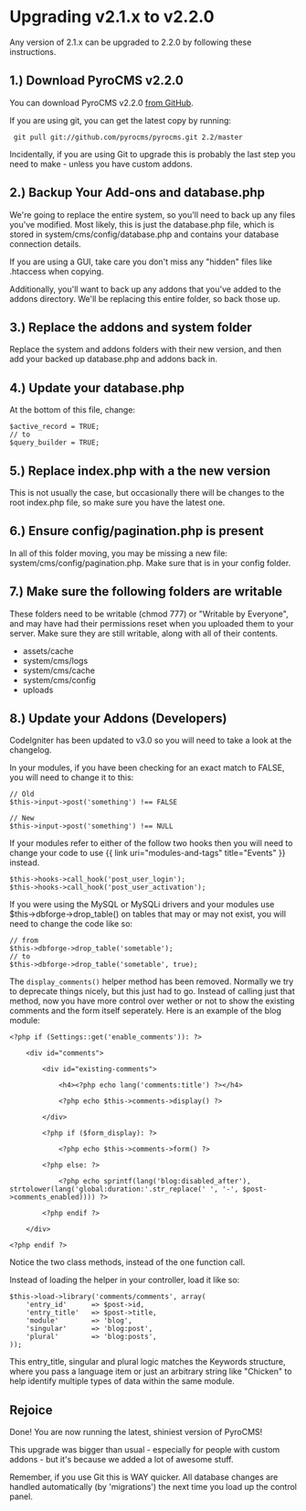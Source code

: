 # Upgrading v2.1.x to v2.2.0

Any version of 2.1.x can be upgraded to 2.2.0 by following these instructions.

## 1.) Download PyroCMS v2.2.0

You can download PyroCMS v2.2.0 [from GitHub](https://github.com/pyrocms/pyrocms/zipball/v2.2.0).

If you are using git, you can get the latest copy by running:

     git pull git://github.com/pyrocms/pyrocms.git 2.2/master

Incidentally, if you are using Git to upgrade this is probably the last step you need to make - unless you have custom addons.

## 2.) Backup Your Add-ons and database.php

We're going to replace the entire system, so you'll need to back up any files you've modified. Most likely, this is just the database.php file, which is stored in system/cms/config/database.php and contains your database connection details.  

If you are using a GUI, take care you don't miss any "hidden" files like .htaccess when copying.

Additionally, you'll want to back up any addons that you've added to the addons directory. We'll be replacing this entire folder, so back those up.

## 3.) Replace the addons and system folder

Replace the system and addons folders with their new version, and then add your backed up database.php and addons back in.

## 4.) Update your database.php

At the bottom of this file, change:

	$active_record = TRUE;
	// to
	$query_builder = TRUE;

## 5.) Replace index.php with a the new version

This is not usually the case, but occasionally there will be changes to the root index.php file, so make sure you have the latest one.

## 6.) Ensure config/pagination.php is present

In all of this folder moving, you may be missing a new file: system/cms/config/pagination.php. Make sure that is in your config folder.

## 7.) Make sure the following folders are writable

These folders need to be writable (chmod 777) or "Writable by Everyone", and may have had their permissions reset when you uploaded 
them to your server. Make sure they are still writable, along with all of their contents.

* assets/cache
* system/cms/logs
* system/cms/cache
* system/cms/config
* uploads

## 8.) Update your Addons (Developers)

CodeIgniter has been updated to v3.0 so you will need to take a look at the changelog.

In your modules, if you have been checking for an exact match to FALSE, you will need to change it to this:

	// Old
	$this->input->post('something') !== FALSE

	// New
	$this->input->post('something') !== NULL

If your modules refer to either of the follow two hooks then you will need to change your code to use {{ link uri="modules-and-tags" title="Events" }} instead.

	$this->hooks->call_hook('post_user_login');
	$this->hooks->call_hook('post_user_activation');

If you were using the MySQL or MySQLi drivers and your modules use $this->dbforge->drop_table() on tables that may or may not exist, you 
will need to change the code like so:

	// from
	$this->dbforge->drop_table('sometable');
	// to
	$this->dbforge->drop_table('sometable', true);
	
The `display_comments()` helper method has been removed. Normally we try to deprecate things nicely, but this just had to go. Instead of calling just that method, now you have more control over wether or not to show the existing comments and the form itself seperately. Here is an example of the blog module:

	<?php if (Settings::get('enable_comments')): ?>

		<div id="comments">
			
			<div id="existing-comments">
				
				<h4><?php echo lang('comments:title') ?></h4>

				<?php echo $this->comments->display() ?>

			</div>

			<?php if ($form_display): ?>

				<?php echo $this->comments->form() ?>

			<?php else: ?>

				<?php echo sprintf(lang('blog:disabled_after'), strtolower(lang('global:duration:'.str_replace(' ', '-', $post->comments_enabled)))) ?>

			<?php endif ?>

		</div>

	<?php endif ?>

Notice the two class methods, instead of the one function call. 

Instead of loading the helper in your controller, load it like so:

	$this->load->library('comments/comments', array(
		'entry_id' 		=> $post->id,
		'entry_title' 	=> $post->title,
		'module' 		=> 'blog',
		'singular' 		=> 'blog:post',
		'plural' 		=> 'blog:posts',
	));

This entry_title, singular and plural logic matches the Keywords structure, where you pass a language item 
or just an arbitrary string like "Chicken" to help identify multiple types of data within the same module.

## Rejoice

Done! You are now running the latest, shiniest version of PyroCMS!

This upgrade was bigger than usual - especially for people with custom addons - but it's because we added a lot of awesome stuff.

Remember, if you use Git this is WAY quicker. All database changes are handled automatically (by 'migrations') the next time you load up the control panel. 
